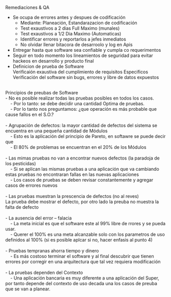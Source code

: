 Remediaciones & QA
* Se ocupa de errores antes y despues de codificación<br>
    - Mediante: Planeación, Estandarazacion de codificación<br>
    - Test exaustivos a 2 dias Full Maximo (munales)<br>
    - Test exaustivos a 1/2 Dia Maximo (Automaticas)<br>
    - Identificar errores y reportarlos a jefes inmediatos<br>
    - No olvidar llenar bitacora de desarroolo y log en Apis<br>
* Entregar hasta que software sea confiable y cumpla co requerimentos
* Seguir en todo momento los lineamientos de seguridad para evitar hackeos en desarrollo y producto final
* Definicion de prueba de Software<br>
    Verificaión exaustiva del cumplimiento de requisitos Especificos<br>
    Verificación del software sin bugs, errores y libre de datos expuestos<br>
<br>
Principios de preubas de Software<br>
- No es posible realizar todas las pruebas posibles en todos los casos.<br>
&nbsp;&nbsp;&nbsp;&nbsp;- Por lo tanto: se debe decidir una cantidad Optima de pruebas.<br>
&nbsp;&nbsp;&nbsp;&nbsp;- Por lo tanto nos preguntamos: ¿que operación es más probable que cause fallos en el S.O.?<br>
<br>
- Agrupación de defectos: la mayor cantidad de defectos del sistema se encuentra en una pequeña cantidad de Módulos<br>
&nbsp;&nbsp;&nbsp;&nbsp;-  Esto es la aplicación del principio de Pareto, en softawre se puede decir que <br>
&nbsp;&nbsp;&nbsp;&nbsp;-  El 80% de problemas se encuentran en el 20% de los Módulos<br>
<br>
- Las mimas pruebas no van a encontrar nuevos defectos (la paradoja de los pesticidas)<br>
&nbsp;&nbsp;&nbsp;&nbsp;- Si se aplican las mismas pruebas a una aplicación que va cambiando estas pruebas no encontraran fallas en las nuevas aplicaciones<br>
&nbsp;&nbsp;&nbsp;&nbsp;- Los casos de pruebas se deben revisar constantemente y agregar casos de errores nuevos <br>
<br>
- Las pruebas muestran la prescencia de defectos (no al reves)<br>
La prueba debe mostrar el defecto, por otro lado la preuba no muestra la falta de defecto<br>
<br>
- La ausencia del error – falacia<br>
&nbsp;&nbsp;&nbsp;&nbsp;- La meta inicial es que el software este al 99% libre de rrores y se pueda usar. <br>
&nbsp;&nbsp;&nbsp;&nbsp;- Querer el 100% es una meta alcanzable solo con los parametros de uso definidos al 100% (si es posible aplcar si no, hacer enfasis al punto 4)<br>
<br>
- Pruebas tempranas ahorra tiempo y dinero<br>
&nbsp;&nbsp;&nbsp;&nbsp;-  Es más costoso terminar el software y al final descubrir que tienen errores por corregir en una arquitectura que tal vez requiera modificación<br>
<br>
- La pruebas dependen del Contexto<br>
&nbsp;&nbsp;&nbsp;&nbsp;-  Una aplicación bancaria es muy diferente a una aplicación del Super, por tanto depende del contexto de uso decada una los casos de preuba que se van a planear.<br>
